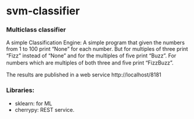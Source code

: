 # svm-classifier
###  Multiclass classifier
A simple Classification Engine:
A simple program that given the numbers from 1 to 100 print “None” for each number. But for multiples of
three print “Fizz” instead of “None” and for the multiples of ﬁve print “Buzz”. For numbers which are
multiples of both three and ﬁve print “FizzBuzz”.

The results are published in a web service http://localhost/8181

### Libraries:
- sklearn: for ML
- cherrypy: REST service.